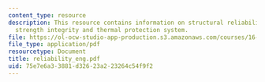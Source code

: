 ```yaml
---
content_type: resource
description: This resource contains information on structural reliability, space shuttle,
  strength integrity and thermal protection system.
file: https://ol-ocw-studio-app-production.s3.amazonaws.com/courses/16-885j-aircraft-systems-engineering-fall-2005/75e7e6a33881d32623a223264c54f9f2_reliability_eng.pdf
file_type: application/pdf
resourcetype: Document
title: reliability_eng.pdf
uid: 75e7e6a3-3881-d326-23a2-23264c54f9f2
---
```

